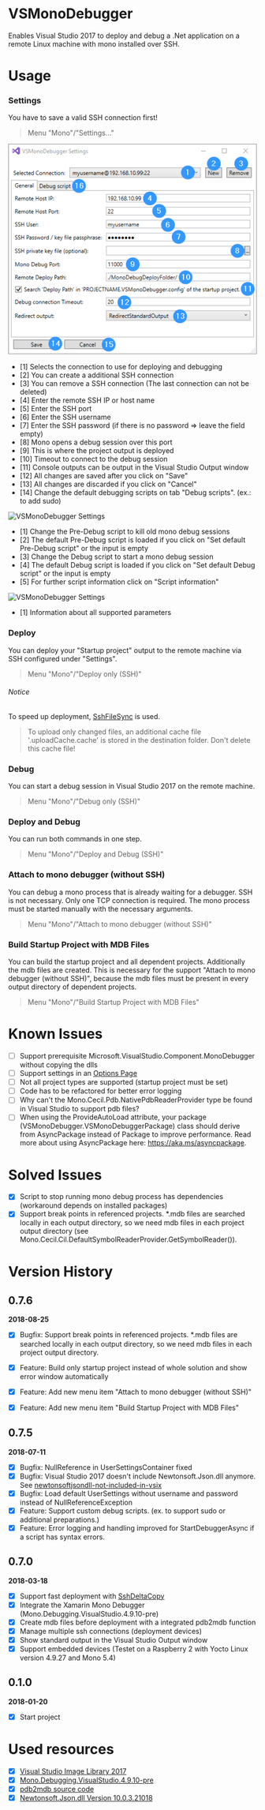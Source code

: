 VSMonoDebugger
============

Enables Visual Studio 2017 to deploy and debug a .Net application on a remote Linux machine with mono installed over SSH.

# Usage

### Settings
You have to save a valid SSH connection first!

> Menu "Mono"/"Settings..."

![VSMonoDebugger Settings](VSMonoDebugger/Resources/VSMonoDebugger_Settings1.png)

- [1] Selects the connection to use for deploying and debugging
- [2] You can create a additional SSH connection
- [3] You can remove a SSH connection (The last connection can not be deleted)
- [4] Enter the remote SSH IP or host name
- [5] Enter the SSH port
- [6] Enter the SSH username
- [7] Enter the SSH password (if there is no password => leave the field empty)
- [8] Mono opens a debug session over this port
- [9] This is where the project output is deployed
- [10] Timeout to connect to the debug session
- [11] Console outputs can be output in the Visual Studio Output window
- [12] All changes are saved after you click on "Save"
- [13] All changes are discarded if you click on "Cancel"
- [14] Change the default debugging scripts on tab "Debug scripts". (ex.: to add sudo)

![VSMonoDebugger Settings](VSMonoDebugger/Resources/VSMonoDebugger_Settings2.png)
- [1] Change the Pre-Debug script to kill old mono debug sessions
- [2] The default Pre-Debug script is loaded if you click on "Set default Pre-Debug script" or the input is empty
- [3] Change the Debug script to start a mono debug session
- [4] The default Debug script is loaded if you click on "Set default Debug script" or the input is empty
- [5] For further script information click on "Script information"

![VSMonoDebugger Settings](VSMonoDebugger/Resources/VSMonoDebugger_Settings3.png)
- [1] Information about all supported parameters

### Deploy
You can deploy your "Startup project" output to the remote machine via SSH configured under "Settings".

> Menu "Mono"/"Deploy only (SSH)"

###### Notice
To speed up deployment, [SshFileSync](https://github.com/GordianDotNet/SshFileSync) is used.

> To upload only changed files, an additional cache file '.uploadCache.cache' is stored in the destination folder. 
> Don't delete this cache file! 

### Debug
You can start a debug session in Visual Studio 2017 on the remote machine.

> Menu "Mono"/"Debug only (SSH)"

### Deploy and Debug
You can run both commands in one step.

> Menu "Mono"/"Deploy and Debug (SSH)"

### Attach to mono debugger (without SSH)
You can debug a mono process that is already waiting for a debugger. SSH is not necessary. Only one TCP connection is required. The mono process must be started manually with the necessary arguments.

> Menu "Mono"/"Attach to mono debugger (without SSH)"

### Build Startup Project with MDB Files
You can build the startup project and all dependent projects. Additionally the mdb files are created. This is necessary for the support "Attach to mono debugger (without SSH)", because the mdb files must be present in every output directory of dependent projects.

> Menu "Mono"/"Build Startup Project with MDB Files"

# Known Issues

- [ ] Support prerequisite Microsoft.VisualStudio.Component.MonoDebugger without copying the dlls
- [ ] Support settings in an [Options Page](https://msdn.microsoft.com/en-us/library/bb166195.aspx)
- [ ] Not all project types are supported (startup project must be set)
- [ ] Code has to be refactored for better error logging
- [ ] Why can't the Mono.Cecil.Pdb.NativePdbReaderProvider type be found in Visual Studio to support pdb files?
- [ ] When using the ProvideAutoLoad attribute, your package (VSMonoDebugger.VSMonoDebuggerPackage) class should derive from AsyncPackage instead of Package to improve performance. Read more about using AsyncPackage here: https://aka.ms/asyncpackage.

# Solved Issues

- [x] Script to stop running mono debug process has dependencies (workaround depends on installed packages)
- [x] Support break points in referenced projects. *.mdb files are searched locally in each output directory, so we need mdb files in each project output directory (see Mono.Cecil.Cil.DefaultSymbolReaderProvider.GetSymbolReader()).

# Version History

## 0.7.6
**2018-08-25**

- [x] Bugfix: Support break points in referenced projects. *.mdb files are searched locally in each output directory, so we need mdb files in each project output directory. 
- [x] Feature: Build only startup project instead of whole solution and show error window automatically
- [x] Feature: Add new menu item "Attach to mono debugger (without SSH)"
- [x] Feature: Add new menu item "Build Startup Project with MDB Files"


## 0.7.5
**2018-07-11**

- [x] Bugfix: NullReference in UserSettingsContainer fixed
- [x] Bugfix: Visual Studio 2017 doesn't include Newtonsoft.Json.dll anymore. See [newtonsoftjsondll-not-included-in-vsix](https://social.msdn.microsoft.com/Forums/sqlserver/en-US/550ddfdc-027c-41ba-9b32-31e6391bc038/newtonsoftjsondll-not-included-in-vsix?forum=vsx)
- [x] Bugfix: Load default UserSettings without username and password instead of NullReferenceException
- [x] Feature: Support custom debug scripts. (ex. to support sudo or additional preparations.)
- [x] Feature: Error logging and handling improved for StartDebuggerAsync if a script has syntax errors.

## 0.7.0
**2018-03-18**

- [x] Support fast deployment with [SshDeltaCopy](https://github.com/GordianDotNet/SshFileSync) 
- [x] Integrate the Xamarin Mono Debugger (Mono.Debugging.VisualStudio.4.9.10-pre)
- [x] Create mdb files before deployment with a integrated pdb2mdb function
- [x] Manage multiple ssh connections (deployment devices)
- [x] Show standard output in the Visual Studio Output window
- [x] Support embedded devices (Testet on a Raspberry 2 with Yocto Linux version 4.9.27 and Mono 5.4)

## 0.1.0
**2018-01-20**

- [x] Start project

# Used resources

- [x] [Visual Studio Image Library 2017](https://www.microsoft.com/en-my/download/details.aspx?id=35825)
- [x] [Mono.Debugging.VisualStudio.4.9.10-pre](Mono.Debugging.VisualStudio.4.9.10-pre/README.txt)
- [x] [pdb2mdb source code](https://github.com/mono/mono/tree/master/mcs/tools/pdb2mdb)
- [x] [Newtonsoft.Json.dll Version 10.0.3.21018](https://www.newtonsoft.com/json)